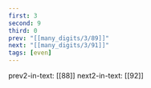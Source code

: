 ```yaml
---
first: 3
second: 9
third: 0
prev: "[[many_digits/3/89]]"
next: "[[many_digits/3/91]]"
tags: [even]
---
```

prev2-in-text: [[88]]
next2-in-text: [[92]]
